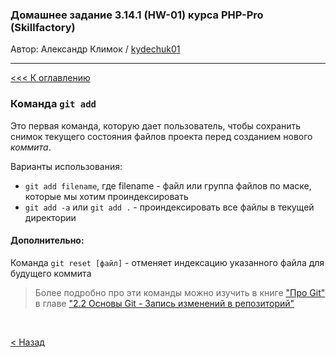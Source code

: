### Домашнее задание 3.14.1 (HW-01) курса PHP-Pro (Skillfactory)

Автор: Александр Климок / [kydechuk01](https://github.com/kydechuk01/)

---

[<<< К оглавлению](./README.md#оглавление) 

### Команда  `git add` 

Это первая команда, которую дает пользователь, чтобы сохранить снимок текущего состояния файлов проекта перед созданием нового *коммита*.

Варианты использования:
- `git add filename`, где filename - файл или группа файлов по маске, которые мы хотим проиндексировать
- `git add -a` или `git add .` - проиндексировать все файлы в текущей директории

#### Дополнительно:
Команда `git reset [файл]` - отменяет индексацию указанного файла для будущего коммита


> Более подробно про эти команды можно изучить в книге ["Про Git"](https://git-scm.com/book/ru/v2/) в главе ["2.2 Основы Git - Запись изменений в репозиторий"](https://git-scm.com/book/ru/v2/%D0%9E%D1%81%D0%BD%D0%BE%D0%B2%D1%8B-Git-%D0%97%D0%B0%D0%BF%D0%B8%D1%81%D1%8C-%D0%B8%D0%B7%D0%BC%D0%B5%D0%BD%D0%B5%D0%BD%D0%B8%D0%B9-%D0%B2-%D1%80%D0%B5%D0%BF%D0%BE%D0%B7%D0%B8%D1%82%D0%BE%D1%80%D0%B8%D0%B9)

<br>

[< Назад](./README.md#оглавление) 